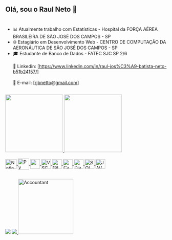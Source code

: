 ## Olá, sou o Raul Neto 🤝 <h1>

* 📊 Atualmente trabalho com Estatísticas - Hospital da FORÇA AÉREA BRASILEIRA DE SÃO JOSÉ DOS CAMPOS - SP
* 🌐 Estagiário em Desenvolvimento Web - CENTRO DE COMPUTAÇÃO DA AERONÁUTICA DE SÃO JOSÉ DOS CAMPOS - SP
* 🎓 Estudante de Banco de Dados - FATEC SJC SP 2/6 <br></br>
 💬 Linkedin: [https://www.linkedin.com/in/raul-jos%C3%A9-batista-neto-b51b24157/] <br></br>
 💬 E-mail: [rjbnetto@gmail.com] 
##

<div>
  <a href="https://github.com/RaulNeto">
  <img height="180em" src="https://github-readme-stats.vercel.app/api?username=RaulNeto&show_icons=true&theme=dark&include_all_commits=true&count_private=true"/>
  <img height="180em" src="https://github-readme-stats.vercel.app/api/top-langs/?username=RaulNeto&layout=compact&langs=compact&langs_count=168&theme=dark"/>
</div>


<div style="display: inline_block"><br>
  <img align="center" alt="Notion" height="30" width="35" sticky="s" src="https://github.com/AndreMeneses0103/API_1_SEMESTRE/assets/127263243/305c4afc-61f5-4ab5-a358-a4a880e4a7cc" />
  <img align="center" alt="Py" heigth="30" width="35" src="https://cdn.jsdelivr.net/gh/devicons/devicon/icons/python/python-original.svg" />
  <img align="center" alt"JSON" height="30" width"35" src="https://user-images.githubusercontent.com/111203231/233870200-deb22a10-a7e3-4d06-9d31-63ae0354aad0.png"/>
  <img align="center" alt="VSCode" heigth="30" width="30" src="https://cdn.jsdelivr.net/gh/devicons/devicon/icons/vscode/vscode-original.svg" />
  <img align="center" alt="Git" heigth="26" width="30" sticky="s" src="https://cdn.jsdelivr.net/gh/devicons/devicon/icons/git/git-original.svg" />
  <img align="center" alt="Canva" heigth="30" width="30" sticky="s" src="https://cdn.jsdelivr.net/gh/devicons/devicon/icons/canva/canva-original.svg" /> 
  <img align="center" alt="Django" heigth="30" width="30" sticky="s" src="https://github.com/raulnt/raulnt/assets/127263427/14987f99-b865-4e42-ad7c-b7ab15550ab7" />
  <img align="center" alt="SQL" heigth="30" width="30" sticky="s" src="https://github.com/raulnt/raulnt/assets/127263427/e4c0a66b-967f-460d-9d56-047126a7ba24" />
  <img align="center" alt="JAVA" heigth="30" width="30" sticky="s" src="https://github.com/raulnt/raulnt/assets/127263427/892b2ff6-a268-4e85-a4a4-d325314d08ad" />
</div>

##
</div>
<div>
<a href = "https://www.instagram.com/raulntt_/"><img src="https://img.shields.io/badge/Instagram-E4405F?style=for-the-badge&logo=instagram&logoColor=white" target="_blank"><a/>
<a href = "https://www.linkedin.com/in/raul-josé-batista-neto-b51b24157/"><img src="https://img.shields.io/badge/LinkedIn-0077B5?style=for-the-badge&logo=linkedin&logoColor=white" target="_blank">
<img align="" alt="Accountant" heigth="90" width="172" sticky="s" src="https://komarev.com/ghpvc/?username=raulnt-username&label=PROFILE+VIEWS" />
</div>
